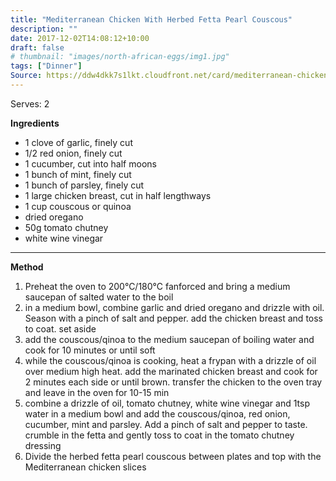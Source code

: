 ```yaml
---
title: "Mediterranean Chicken With Herbed Fetta Pearl Couscous"
description: ""
date: 2017-12-02T14:08:12+10:00
draft: false
# thumbnail: "images/north-african-eggs/img1.jpg"
tags: ["Dinner"]
Source: https://ddw4dkk7s1lkt.cloudfront.net/card/mediterranean-chicken-with-couscous-92c825bb.pdf
---
```


Serves: 2

**Ingredients**

- 1 clove of garlic, finely cut
- 1/2 red onion, finely cut
- 1 cucumber, cut into half moons
- 1 bunch of mint, finely cut
- 1 bunch of parsley, finely cut
- 1 large chicken breast, cut in half lengthways
- 1 cup couscous or quinoa
- dried oregano
- 50g tomato chutney
- white wine vinegar

---

**Method**

1. Preheat the oven to 200°C/180°C fanforced and bring a medium saucepan of salted water to the boil
1. in a medium bowl, combine garlic and dried oregano and drizzle with oil. Season with a pinch of salt and pepper. add the chicken breast and toss to coat. set aside
1. add the couscous/qinoa to the medium saucepan of boiling water and cook for 10 minutes or until soft
1. while the couscous/qinoa is cooking, heat a frypan with a drizzle of oil over medium high heat. add the marinated chicken breast and cook for 2 minutes each side or until brown. transfer the chicken to the oven tray and leave in the oven for 10-15 min
1. combine a drizzle of oil, tomato chutney, white wine vinegar and 1tsp water in a medium bowl and add the couscous/qinoa, red onion, cucumber, mint and parsley. Add a pinch of salt and pepper to taste. crumble in the fetta and gently toss to coat in the tomato chutney dressing
1. Divide the herbed fetta pearl couscous between plates and top with the Mediterranean chicken slices
